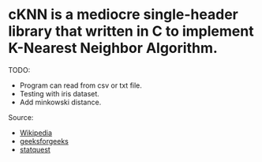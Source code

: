 # cKNN is a mediocre single-header library that written in C to implement K-Nearest Neighbor Algorithm.

TODO:
- Program can read from csv or txt file.
- Testing with iris dataset. 
- Add minkowski distance.

Source:
- [Wikipedia]( https://en.wikipedia.org/wiki/K-nearest_neighbors_algorithm )
- [geeksforgeeks]( https://www.geeksforgeeks.org/k-nearest-neighbours/ )
- [statquest]( https://www.youtube.com/watch?v=HVXime0nQeI )